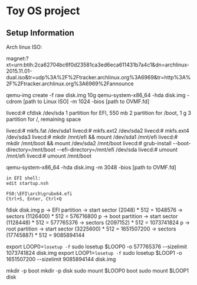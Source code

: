 Toy OS project
==============


Setup Information
-----------------

Arch linux ISO:

magnet:?xt=urn:btih:2ca62704bc6f0d23581ca3ed6eca611431b7a4c1&dn=archlinux-2015.11.01-dual.iso&tr=udp%3A%2F%2Ftracker.archlinux.org%3A6969&tr=http%3A%2F%2Ftracker.archlinux.org%3A6969%2Fannounce


qemu-img create -f raw disk.img 10g
qemu-system-x86_64 -hda disk.img -cdrom [path to Linux ISO] -m 1024 -bios [path to OVMF.fd]

livecd:# cfdisk /dev/sda
    1 partition for EFI, 550 mb
    2 partition for /boot, 1 g
    3 partition for /, remaining space

livecd:# mkfs.fat /dev/sda1
livecd:# mkfs.ext2 /dev/sda2
livecd:# mkfs.ext4 /dev/sda3
livecd:# mkdir /mnt/efi && mount /dev/sda1 /mnt/efi
livecd:# mkdir /mnt/boot && mount /dev/sda2 /mnt/boot
livecd:# grub-install --boot-directory=/mnt/boot --efi-directory=/mnt/efi /dev/sda
livecd:# umount /mnt/efi
livecd:# umount /mnt/boot

qemu-system-x86_64 -hda disk.img -m 3048 -bios [path to OVMF.fd]

    in EFI shell:
    edit startup.nsh

    FS0:\EFI\arch\grubx64.efi
    Ctrl+S, Enter, Ctrl+Q


fdisk disk.img
    p -> EFI partition -> start sector (2048) * 512 = 1048576
                       -> sectors (1126400) * 512 = 576716800
    p -> boot partition -> start sector (1128448) * 512 = 577765376
                        -> sectors (2097152) * 512 = 1073741824
    p -> root partition -> start sector (3225600) * 512 = 1651507200
                        -> sectors (17745887) * 512 = 9085894144

export LOOP0=`losetup -f`
sudo losetup $LOOP0 -o 577765376 --sizelimit 1073741824 disk.img
export LOOP1=`losetup -f`
sudo losetup $LOOP1 -o 1651507200 --sizelimit 9085894144 disk.img

mkdir -p boot
mkdir -p disk
sudo mount $LOOP0 boot
sudo mount $LOOP1 disk


